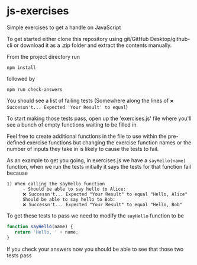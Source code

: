 # js-exercises
Simple exercises to get a handle on JavaScript

To get started either clone this repository using git/GitHub Desktop/github-cli or download it as a .zip folder and extract the contents manually.

From the project directory run
```
npm install
```
followed by
```
npm run check-answers
```

You should see a list of failing tests (Somewhere along the lines of `❌ Successn't... Expected 'Your Result' to equal`)

To start making those tests pass, open up the 'exercises.js' file where you'll see a bunch of empty functions waiting to be filled in.

Feel free to create additional functions in the file to use within the pre-defined exercise functions but changing the exercise function names or the number of inputs they take in is likely to cause the tests to fail.

As an example to get you going, in exercises.js we have a `sayHello(name)` function, when we run the tests initially it says the tests for that function fail because
```
1) When calling the sayHello function
      - Should be able to say hello to Alice:
      ❌ Successn't... Expected "Your Result" to equal "Hello, Alice"
      Should be able to say hello to Bob:
      ❌ Successn't... Expected "Your Result" to equal "Hello, Bob"
```
To get these tests to pass we need to modify the `sayHello` function to be
```javascript
function sayHello(name) {
   return 'Hello, ' + name;
}
```
If you check your answers now you should be able to see that those two tests pass
